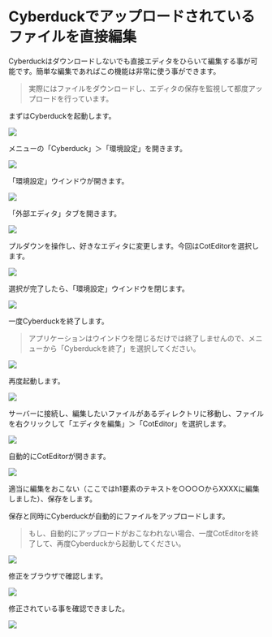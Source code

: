 # Cyberduckでアップロードされているファイルを直接編集

Cyberduckはダウンロードしないでも直接エディタをひらいて編集する事が可能です。簡単な編集であればこの機能は非常に使う事ができます。

> 実際にはファイルをダウンロードし、エディタの保存を監視して都度アップロードを行っています。

まずはCyberduckを起動します。

![](2014-08-23_13.32.20.jpg)

メニューの「Cyberduck」＞「環境設定」を開きます。

![](2014-08-23_13.32.49.jpg)

「環境設定」ウインドウが開きます。

![](2014-08-23_13.32.55.jpg)

「外部エディタ」タブを開きます。

![](2014-08-23_13.32.57.jpg)

プルダウンを操作し、好きなエディタに変更します。今回はCotEditorを選択します。

![](2014-08-23_13.33.01.jpg)

選択が完了したら、「環境設定」ウインドウを閉じます。

![](2014-08-23_13.33.10.jpg)

一度Cyberduckを終了します。

> アプリケーションはウインドウを閉じるだけでは終了しませんので、メニューから「Cyberduckを終了」を選択してください。

![](2014-08-23_13.33.21.jpg)

再度起動します。

![](2014-08-23_13.33.26.jpg)

サーバーに接続し、編集したいファイルがあるディレクトリに移動し、ファイルを右クリックして「エディタを編集」＞「CotEditor」を選択します。

![](2014-08-23_13.33.48.jpg)

自動的にCotEditorが開きます。

![](2014-08-23_13.33.54.jpg)

適当に編集をおこない（ここではh1要素のテキストを○○○○からXXXXに編集しました）、保存をします。

保存と同時にCyberduckが自動的にファイルをアップロードします。

> もし、自動的にアップロードがおこなわれない場合、一度CotEditorを終了して、再度Cyberduckから起動してください。

![](2014-08-23_13.34.23.jpg)

修正をブラウザで確認します。

![](2014-08-23_13.34.35.jpg)

修正されている事を確認できました。

![](2014-08-23_13.34.39.jpg)
